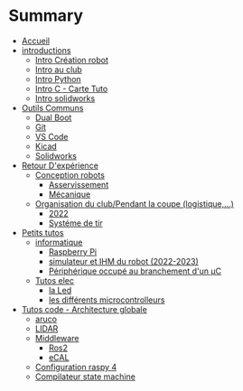 # Summary

- [Accueil](accueil.md)
- [introductions](introductions/tutoriel.md)
	- [Intro Création robot](introductions/introRobot.md)
	- [Intro au club](introductions/orgaClub.md)	
	- [Intro Python](introductions/introPython.md)
	- [Intro C - Carte Tuto](introductions/introC.md)
	- [Intro solidworks](introductions/solidworks.md)
- [Outils Communs](outils_communs/index.md)
	- [Dual Boot](outils_communs/dual_boot.md)
	- [Git](outils_communs/git.md)
	- [VS Code](outils_communs/vscode.md)
	- [Kicad](outils_communs/kicad.md)
	- [Solidworks](outils_communs/solidw.md)
- [Retour D'expérience](rex/index.md)
	- [Conception robots]()
		- [Asservissement](rex/asserv.md)
		- [Mécanique](rex/materiaux.md)
	- [Organisation du club/Pendant la coupe (logistique,...)]()
		- [2022](rex/2022.md)
		- [Systéme de tir](rex/shoot.md)
- [Petits tutos](petits_tutos/index.md)
	- [informatique]()
		- [Raspberry Pi](petits_tutos/raspberry_pi.md)
		- [simulateur et IHM du robot (2022-2023)](petits_tutos/simulator.md)
		- [Périphérique occupé au branchement d'un µC](petits_tutos/peripherique_occupe.md)
	- [Tutos elec](elec/index.md)
		- [la Led](elec/led.md)
		- [les différents microcontrolleurs](petits_tutos/microcontrollers.md)
- [Tutos code - Architecture globale](code/index.md)
	- [aruco]()
	- [LIDAR]()
	- [Middleware]()
		- [Ros2]()
		- [eCAL]()
	- [Configuration raspy 4]()
	- [Compilateur state machine](code/state_machine.md)




